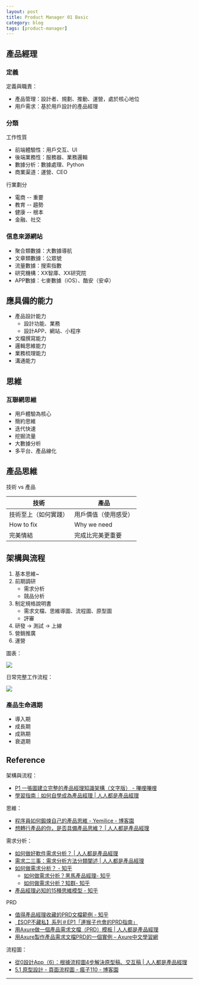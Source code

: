 ```yaml
---
layout: post
title: Product Manager 01 Basic
category: blog
tags: [product-manager]
---
```


## 產品經理

### 定義

定義與職責：
- 產品管理：設計者、規劃、推動、運營，處於核心地位
- 用戶需求：基於用戶設計的產品經理

### 分類

工作性質
- 前端體驗性：用戶交互、UI
- 後端業務性：服務器、業務邏輯
- 數據分析：數據處理、Python
- 商業渠道：運營、CEO

行業劃分
- 電商 -- 重要
- 教育 -- 趨勢
- 健康 -- 根本
- 金融、社交

### 信息來源網站

- 聚合類數據：大數據導航
- 文章類數據：公眾號
- 流量數據：搜索指數
- 研究機構：XX智庫、XX研究院
- APP數據：七麥數據（iOS）、酷安（安卓）

## 應具備的能力

- 產品設計能力
    - 設計功能、業務
    - 設計APP、網站、小程序
- 文檔撰寫能力
- 邏輯思維能力
- 業務梳理能力
- 溝通能力

## 思維

### 互聯網思維

- 用戶體驗為核心
- 簡約思維
- 迭代快速
- 挖掘流量
- 大數據分析
- 多平台、產品線化

## 產品思維

技術 vs 產品

<table style="width:100%">
    <thead>
        <tr>
            <th style="width:50%">技術</th>
            <th style="width:50%">產品</th>
        </tr>
    </thead>
    <tbody>
        <tr>
            <td>技術至上（如何實踐）</td>
            <td>用戶價值（使用感受）</td>
        </tr>
        <tr>
            <td>How to fix</td>
            <td>Why we need</td>
        </tr>
        <tr>
            <td>完美情結</td>
            <td>完成比完美更重要</td>
        </tr>
    </tbody>
</table>

## 架構與流程

1. 基本思維~
2. 前期調研
    - 需求分析
    - 競品分析
3. 制定規格說明書
    - 需求文檔、思維導圖、流程圖、原型圖
    - 評審
4. 研發 → 測試 → 上線
5. 營銷推廣
6. 運營

圖表：

![](https://hauchenglee.github.io/assets/images/course/product-manager/pm-diagram.png)

日常完整工作流程：

![](https://hauchenglee.github.io/assets/images/course/product-manager/pm-workflow.jpg)

### 產品生命週期

- 導入期
- 成長期
- 成熟期
- 衰退期

## Reference

架構與流程：
- [P1 一張圖建立完整的產品經理知識架構（文字版） - 嗶哩嗶哩](https://www.bilibili.com/read/cv8310239)
- [學習指南｜如何自學成為產品經理 \| 人人都是產品經理](http://www.woshipm.com/pmd/892079.html)

思維：
- [程序員如何鍛煉自己的產品思維 - Yemilice - 博客園](https://www.cnblogs.com/Yemilice/p/11617318.html)
- [想轉行產品的你，是否具備產品思維？ \| 人人都是產品經理](http://www.woshipm.com/pmd/707299.html)

需求分析：
- [如何做好軟件需求分析？ \| 人人都是產品經理](https://www.woshipm.com/pmd/4304055.html)
- [需求二三事：需求分析方法分類闡述 \| 人人都是產品經理](https://www.woshipm.com/pmd/706651.html)
- [如何做需求分析？ - 知乎](https://www.zhihu.com/question/20407032)
    - [如何做需求分析？黑馬產品經理​ - 知乎](https://www.zhihu.com/question/20407032/answer/2794287878)
    - [如何做需求分析？知群​ - 知乎](https://www.zhihu.com/question/20407032/answer/2542494890)
- [產品經理必知的15種思維模型 - 知乎](https://zhuanlan.zhihu.com/p/519329651)

PRD
- [值得產品經理收藏的PRD文檔範例 - 知乎](https://zhuanlan.zhihu.com/p/455896839)
- [【SOP不藏私】系列＃EP1「連猴子也會的PRD指南」](https://medium.com/as-a-product-designer/sop-ep01-prd-3c6d33880c34)
- [用Axure做一個產品需求文檔（PRD）模板 \| 人人都是產品經理](https://www.woshipm.com/rp/3488031.html)
- [用Axure製作產品需求文檔PRD的一個實例 – Axure中文學習網](https://www.axure.com.cn/2841)

流程圖：
- [從0設計App（6）：根據流程圖4步解決原型稿、交互稿 \| 人人都是產品經理](https://www.woshipm.com/pd/3904788.html)
- [5.1 原型設計 - 頁面流程圖 - 瘋子110 - 博客園](https://www.cnblogs.com/telwanggs/p/10876027.html)


---